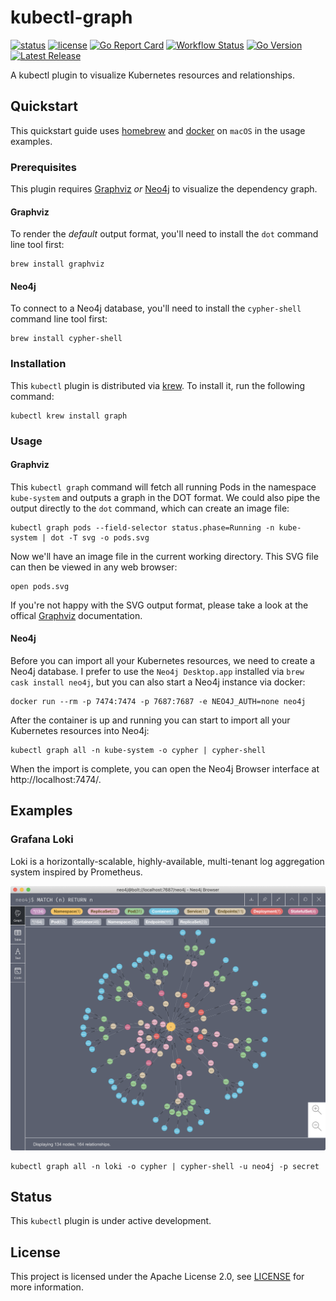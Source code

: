 # kubectl-graph

[![status](https://img.shields.io/badge/status-WIP-green.svg)](#status)
[![license](https://img.shields.io/github/license/steveteuber/kubectl-graph)](https://github.com/steveteuber/kubectl-graph/blob/master/LICENSE)
[![Go Report Card](https://goreportcard.com/badge/github.com/steveteuber/kubectl-graph)](https://goreportcard.com/report/github.com/steveteuber/kubectl-graph)
[![Workflow Status](https://img.shields.io/github/workflow/status/steveteuber/kubectl-graph/Release)](https://github.com/steveteuber/kubectl-graph/actions?query=workflow:Release)
[![Go Version](https://img.shields.io/github/go-mod/go-version/steveteuber/kubectl-graph)](https://github.com/steveteuber/kubectl-graph/blob/master/go.mod#L3)
[![Latest Release](https://img.shields.io/github/v/release/steveteuber/kubectl-graph)](https://github.com/steveteuber/kubectl-graph/releases/latest)

A kubectl plugin to visualize Kubernetes resources and relationships.

## Quickstart

This quickstart guide uses [homebrew](https://brew.sh) and [docker](https://www.docker.com) on `macOS` in the usage examples.

### Prerequisites

This plugin requires [Graphviz](https://graphviz.org) *or* [Neo4j](https://neo4j.com) to visualize the dependency graph.

#### Graphviz

To render the *default* output format, you'll need to install the `dot` command line tool first:

```
brew install graphviz
```

#### Neo4j

To connect to a Neo4j database, you'll need to install the `cypher-shell` command line tool first:

```
brew install cypher-shell
```

### Installation

This `kubectl` plugin is distributed via [krew](https://krew.sigs.k8s.io).
To install it, run the following command:

```
kubectl krew install graph
```

### Usage

#### Graphviz

This `kubectl graph` command will fetch all running Pods in the namespace `kube-system` and outputs a graph in the DOT format.
We could also pipe the output directly to the `dot` command, which can create an image file:

```
kubectl graph pods --field-selector status.phase=Running -n kube-system | dot -T svg -o pods.svg
```

Now we'll have an image file in the current working directory. This SVG file can then be viewed in any web browser:

```
open pods.svg
```

If you're not happy with the SVG output format, please take a look at the offical [Graphviz](https://graphviz.org/doc/info/output.html) documentation.

#### Neo4j

Before you can import all your Kubernetes resources, we need to create a Neo4j database.
I prefer to use the `Neo4j Desktop.app` installed via `brew cask install neo4j`, but you can also start a Neo4j instance via docker:

```
docker run --rm -p 7474:7474 -p 7687:7687 -e NEO4J_AUTH=none neo4j
```

After the container is up and running you can start to import all your Kubernetes resources into Neo4j:

```
kubectl graph all -n kube-system -o cypher | cypher-shell
```

When the import is complete, you can open the Neo4j Browser interface at http://localhost:7474/.

## Examples

### Grafana Loki

Loki is a horizontally-scalable, highly-available, multi-tenant log aggregation system inspired by Prometheus.

![Kubernetes resource graph for Grafana Loki](assets/cypher-loki.png)

```
kubectl graph all -n loki -o cypher | cypher-shell -u neo4j -p secret
```

## Status

This `kubectl` plugin is under active development.

## License

This project is licensed under the Apache License 2.0, see [LICENSE](./LICENSE) for more information.
